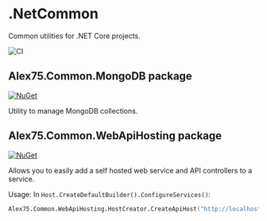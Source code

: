 # .NetCommon

Common utilities for .NET Core projects.

![CI](https://github.com/alex75it/.NetCommon/workflows/CI/badge.svg)


## Alex75.Common.MongoDB package
[![NuGet](https://img.shields.io/nuget/v/Alex75.Common.MongoDB.svg)](https://www.nuget.org/packages/Alex75.Common.MongoDB) 

Utility to manage MongoDB collections.

## Alex75.Common.WebApiHosting package
[![NuGet](https://img.shields.io/nuget/v/Alex75.Common.WebApiHosting.svg)](https://www.nuget.org/packages/Alex75.Common.WebApiHosting) 

Allows you to easily add a self hosted web service and API controllers to a service.  

Usage: 
In ```Host.CreateDefaultBuilder().ConfigureServices()```:

```fsharp
Alex75.Common.WebApiHosting.HostCreator.CreateApiHost("http://localhost:5001", services:IServiceCollection)
```